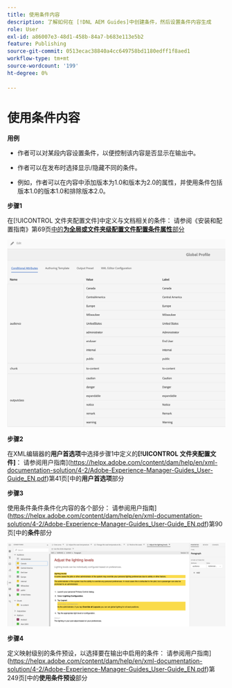 ```yaml
---
title: 使用条件内容
description: 了解如何在 [!DNL AEM Guides]中创建条件，然后设置条件内容生成
role: User
exl-id: a86007e3-48d1-458b-84a7-b683e113e5b2
feature: Publishing
source-git-commit: 0513ecac38840a4cc649758bd1180edff1f8aed1
workflow-type: tm+mt
source-wordcount: '199'
ht-degree: 0%

---
```


# 使用条件内容

**用例**

* 作者可以对某段内容设置条件，以便控制该内容是否显示在输出中。

* 作者可以在发布时选择显示/隐藏不同的条件。

* 例如，作者可以在内容中添加版本为1.0和版本为2.0的属性，并使用条件包括版本1.0的版本1.0和排除版本2.0。

**步骤1**

在[!UICONTROL 文件夹配置文件]中定义与文档相关的条件：
请参阅《安装和配置指南》第69页[中的&#x200B;**为全局或文件夹级配置文件配置条件属性**&#x200B;部分](https://helpx.adobe.com/content/dam/help/en/xml-documentation-solution/4-2/Adobe-Experience-Manager-Guides_Installation-Configuration-Guide_EN.pdf)

![在文件夹配置文件中配置条件](assets/conditions-in-profiles.png)

**步骤2**

在XML编辑器的&#x200B;**用户首选项**&#x200B;中选择步骤1中定义的&#x200B;**[!UICONTROL 文件夹配置文件]**：
请参阅用户指南](https://helpx.adobe.com/content/dam/help/en/xml-documentation-solution/4-2/Adobe-Experience-Manager-Guides_User-Guide_EN.pdf)第41页[中的&#x200B;**用户首选项**&#x200B;部分


**步骤3**

使用条件条件条件化内容的各个部分：
请参阅用户指南](https://helpx.adobe.com/content/dam/help/en/xml-documentation-solution/4-2/Adobe-Experience-Manager-Guides_User-Guide_EN.pdf)第90页[中的&#x200B;**条件**&#x200B;部分

![在Web编辑器中使用条件](assets/conditions-in-web-editor.png)

**步骤4**

定义映射级别的条件预设，以选择要在输出中启用的条件：
请参阅用户指南](https://helpx.adobe.com/content/dam/help/en/xml-documentation-solution/4-2/Adobe-Experience-Manager-Guides_User-Guide_EN.pdf)第249页[中的&#x200B;**使用条件预设**&#x200B;部分
